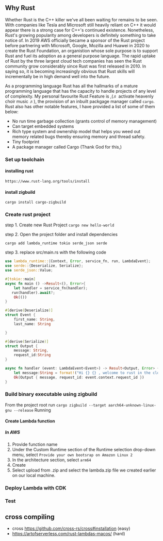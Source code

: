 ## Why Rust

Whether Rust is the C++ killer we've all been waiting for remains to be seen. With companies like Tesla and Microsoft still heavily reliant on C++ it would appear there is a strong case for C++'s continued existence. Nonetheless, Rust's growing popularity among developers is definitely something to take notice of. In 2019 AWS officially became a sponsor of the Rust project before partnering with Microsoft, Google, Mozilla and Huawei in 2020 to create the Rust Foundation, an organistion whose sole purpose is to support Rust and fuel its adoption as a general purpose language. The rapid uptake of Rust by the three largest cloud tech companies has seen the Rust community grow considerably since Rust was first released in 2010. In saying so, it is becoming increasingly obvious that Rust skills will incrementally be in high demand well into the future. 

As a programming language Rust has all the hallmarks of a mature programming language that has the capacity to handle projects of any level of complexity. My personal favourite Rust Feature is ,(♬ activate heavenly choir music ♬), the provision of an inbuilt packgage manager called `cargo`. Rust also has other notable features, I have provided a list of some of them below: 

- No run time garbage collection (grants control of memory management)
- Can target embedded systems
- Rich type system and ownership model that helps you weed out memory related bugs thereby ensuring memory and thread safety.
- Tiny footprint
- A package manager called Cargo (Thank God for this,)

### Set up toolchain
#### installing rust 
``` https://www.rust-lang.org/tools/install ```

#### install zigbuild
``` cargo install cargo-zigbuild ```

### Create rust project 
step 1. Create new Rust Project
``` cargo new hello-world ```

step 2. Open the project folder and install dependencies 

``` cargo add lambda_runtime tokio serde_json serde ```

step 3. replace  src/main.rs with the following code 

```rust 
use lambda_runtime::{Context, Error, service_fn, run, LambdaEvent};
use serde::{Deserialize, Serialize};
use serde_json::Value;

#[tokio::main]
async fn main () ->Result<(), Error>{
    let handler = service_fn(handler);
   run(handler).await?;
    Ok(())
}

#[derive(Deserialize)]
struct Event {
    first_name: String,
    last_name: String

}

#[derive(Serialize)]
struct Output {
    message: String,
    request_id:String
}

async fn handler (event: LambdaEvent<Event>) -> Result<Output, Error> {
    let message:String = format!("Hi {} {} , welcome to rust in the cloud!", event.payload.first_name, event.payload.last_name);
    Ok(Output { message, request_id: event.context.request_id })
}

```






### Build binary executable using zigbuild
From the project root run ``` cargo zigbuild --target aarch64-unknown-linux-gnu --release ```
Running

#### Create Lambda function 
##### In AWS 
1. Provide function name
2. Under the Custom Runtime section of the Runtime selection drop-down menu, select `Provide your own bootsrap on Amazon Linux 2`
3. In the architecture section, select `arm64`
4. Create
5. Select upload from .zip and select the lambda.zip file we created earlier on our local machine. 


### Deploy Lambda with CDK

### Test








## cross compiling
- cross  https://github.com/cross-rs/cross#installation (easy)
- https://artofserverless.com/rust-lambdas-macos/ (hard)